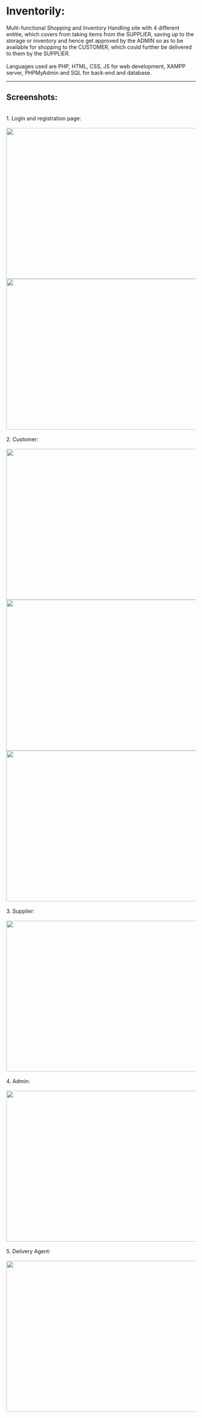 # Inventorily:
Multi-functional Shopping and Inventory Handling site with 4 different entitie, which covers from taking items from the SUPPLIER, saving up to the storage or inventory and hence get approved by the ADMIN so as to be available for shopping to the CUSTOMER, which could further be delivered to them by the SUPPLIER. <br><br>
Languages used are PHP, HTML, CSS, JS for web development, XAMPP server, PHPMyAdmin and SQL for back-end and database.<br>
<hr>
<h2><b>Screenshots:</b></h2><br>
1. Login and registration page:<br><br>
<img src="https://user-images.githubusercontent.com/92200181/207122629-b3a069d9-f429-466a-ab2d-da637893e29a.png" width="800" height="400"><br>
<img src="https://user-images.githubusercontent.com/92200181/207123068-f08d1103-e5cd-4c53-ae68-bf29c9edf292.png" width="800" height="400"><br>
<br>
2. Customer:<br><br>
<img src="https://user-images.githubusercontent.com/92200181/207121497-50559acc-93ef-421a-9055-8c22c91bf7ef.png" width="800" height="400"><br>
<img src="https://user-images.githubusercontent.com/92200181/207121982-801828e2-30b6-48c6-b1bb-18ad9d4519c2.png" width="800" height="400"><br>
<img src="https://user-images.githubusercontent.com/92200181/207122120-f7a29b4d-7bdf-4258-8b1f-f8687343b01d.png" width="800" height="400"><br>
<br>
3. Supplier:<br><br>
<img src="https://user-images.githubusercontent.com/92200181/207123531-6927ba2d-f687-4794-9b2a-1da411d35d45.png" width="800" height="400"><br>
<br>
4. Admin:<br><br>
<img src="https://user-images.githubusercontent.com/92200181/207123660-19875663-f2cf-4f52-acbf-b54ba1a8a670.png" width="800" height="400"><br>
<br>
5. Delivery Agent:<br><br>
<img src="https://user-images.githubusercontent.com/92200181/207124080-8849c4b8-938f-4e3e-bb9a-d19ccf3eb3f5.png" width="800" height="400"><br>
<br>
